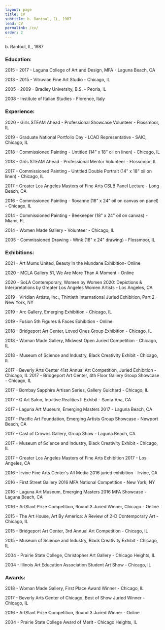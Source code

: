 ```yaml
---
layout: page
title: CV
subtitle: b. Rantoul, IL, 1987
lead: CV
permalink: /cv/
order: 2
---
```


b. Rantoul, IL, 1987

### Education:

2015 - 2017 - Laguna College of Art and Design, MFA - Laguna Beach, CA

2013 - 2015 - Vitruvian Fine Art Studio - Chicago, IL

2005 - 2009 - Bradley University, B.S. - Peoria, IL

2008 - Institute of Italian Studies - Florence, Italy


### Experience:

2020 - Girls STEAM Ahead - Professional Showcase Volunteer - Flossmoor, IL

2019 - Graduate National Portfolio Day - LCAD Representative - SAIC, Chicago, IL

2018 - Commissioned Painting - Untitled (14” x 18” oil on linen) - Chicago, IL

2018 - Girls STEAM Ahead - Professional Mentor Volunteer - Flossmoor, IL

2017 - Commissioned Painting - Untitled Double Portrait (14" x 18" oil on linen) - Chicago, IL

2017 - Greater Los Angeles Masters of Fine Arts CSLB Panel Lecture - Long Beach, CA

2016 - Commissioned Painting - Roxanne (18” x 24” oil on canvas on panel) - Chicago, IL

2014 - Commissioned Painting - Beekeeper (18" x 24" oil on canvas) - Miami, FL

2014 - Women Made Gallery - Volunteer - Chicago, IL

2005 - Commissioned Drawing - Wink (18" x 24" drawing) - Flossmoor, IL


### Exhibitions:

2021 - Art Mums United, Beauty In the Mundane Exhibition- Online

2020 - MCLA Gallery 51, We Are More Than A Moment - Online

2020 - SoLA Contemporary, Women by Women 2020: Depictions & Interpretations by Greater Los Angeles Women Artists - Los Angeles, CA

2019 - Viridian Artists, Inc., Thirtieth International Juried Exhibition, Part 2 - New York, NY

2019 - Arc Gallery, Emerging Exhibition - Chicago, IL

2019 - Fusion 5th Figures & Faces Exhibition - Online

2018 - Bridgeport Art Center, Loved Ones Group Exhibition - Chicago, IL

2018 - Woman Made Gallery, Midwest Open Juried Competition - Chicago, IL

2018 - Museum of Science and Industry, Black Creativity Exhibit - Chicago, IL

2017 - Beverly Arts Center 41st Annual Art Competition, Juried Exhibition - Chicago, IL 2017 - Bridgeport Art Center, 4th Floor Gallery Group Showcase - Chicago, IL

2017 - Bombay Sapphire Artisan Series, Gallery Guichard - Chicago, IL

2017 - Q Art Salon, Intuitive Realities II Exhibit - Santa Ana, CA

2017 - Laguna Art Museum, Emerging Masters 2017 - Laguna Beach, CA

2017 - Pacific Art Foundation, Emerging Artists Group Showcase - Newport Beach, CA

2017 - Cast of Crowns Gallery, Group Show - Laguna Beach, CA

2017 - Museum of Science and Industry, Black Creativity Exhibit - Chicago, IL

2017 - Greater Los Angeles Masters of Fine Arts Exhibition 2017 - Los Angeles, CA

2016 - Irvine Fine Arts Center's All Media 2016 juried exhibition - Irvine, CA

2016 - First Street Gallery 2016 MFA National Competition - New York, NY

2016 - Laguna Art Museum, Emerging Masters 2016 MFA Showcase - Laguna Beach, CA

2016 - ArtSlant Prize Competition, Round 3 Juried Winner, Chicago - Online

2015 - The Art House, Art By America: A Review of 2-D Contemporary Art - Chicago, IL

2015 - Bridgeport Art Center, 3rd Annual Art Competition - Chicago, IL

2015 - Museum of Science and Industry, Black Creativity Exhibit - Chicago, IL

2004 - Prairie State College, Christopher Art Gallery - Chicago Heights, IL

2004 - Illinois Art Education Association Student Art Show - Chicago, IL


### Awards:

2018 - Woman Made Gallery, First Place Award Winner - Chicago, IL

2017 - Beverly Arts Center of Chicago, Best of Show Juried Winner - Chicago, IL

2016 - ArtSlant Prize Competition, Round 3 Juried Winner - Online

2004 - Prairie State College Award of Merit - Chicago Heights, IL
